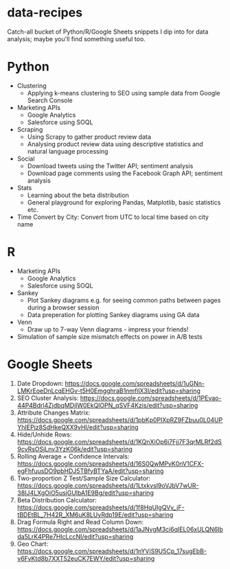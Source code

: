 # data-recipes

Catch-all bucket of Python/R/Google Sheets snippets I dip into for data analysis; maybe you'll find something useful too.

Python
======

* Clustering
  * Applying k-means clustering to SEO using sample data from Google Search Console
* Marketing APIs
  * Google Analytics
  * Salesforce using SOQL
* Scraping
  * Using Scrapy to gather product review data
  * Analysing product review data using descriptive statistics and natural language processing
* Social
  * Download tweets using the Twitter API; sentiment analysis
  * Download page comments using the Facebook Graph API; sentiment analysis
* Stats
  * Learning about the beta distribution
  * General playground for exploring Pandas, Matplotlib, basic statistics etc.
* Time Convert by City: Convert from UTC to local time based on city name

R
=

* Marketing APIs
  * Google Analytics
  * Salesforce using SOQL
* Sankey
  * Plot Sankey diagrams e.g. for seeing common paths between pages during a browser session
  * Data preperation for plotting Sankey diagrams using GA data
* Venn
  * Draw up to 7-way Venn diagrams - impress your friends!
* Simulation of sample size mismatch effects on power in A/B tests

Google Sheets
=============

1. Date Dropdown: https://docs.google.com/spreadsheets/d/1uGNn-LMKrEoeDnLcqEHGv-t5H0EmgghraB1nmfilX3I/edit?usp=sharing
2. SEO Cluster Analysis: https://docs.google.com/spreadsheets/d/1PEvao-44P4Bdrl4ZjdbqMDjlW0EkQlOPN_qSVF4Kzis/edit?usp=sharing
3. Attribute Changes Matrix: https://docs.google.com/spreadsheets/d/1pbKp0PlXpRZ9FZbuu0L04UPYhIEPjz8SdHkeQXX9vHI/edit?usp=sharing
4. Hide/Unhide Rows: https://docs.google.com/spreadsheets/d/1KQnXiOp6i7Fjj7F3qrMLRf2dS9cvRsOSjLnv3YzK06k/edit?usp=sharing
5. Rolling Average + Confidence Intervals: https://docs.google.com/spreadsheets/d/16S0QwMPvK0nV1CFX-egFhfuusDO9pbHDJ5TBfyBTYaA/edit?usp=sharing
6. Two-proportion Z Test/Sample Size Calculator: https://docs.google.com/spreadsheets/d/1Ltxkvsl9oVJbV7wUR-38IJ4LXgOiO5usjGUlbA1E9Bg/edit?usp=sharing
7. Beta Distribution Calculator: https://docs.google.com/spreadsheets/d/1f8HqUIgQVv_jF-tBDEtBL_7H42R_XM6uK8LUyRdp19E/edit?usp=sharing
8. Drag Formula Right and Read Column Down: https://docs.google.com/spreadsheets/d/1aJNvgM3ci6qIEL06xULQN6Ibda5LrK4PRe7HlcLccNI/edit?usp=sharing
9. Geo Chart: https://docs.google.com/spreadsheets/d/1nYViS9U5Cp_17sugEbB-v6FvKtd8b7XXT52euCK7EWY/edit?usp=sharing
